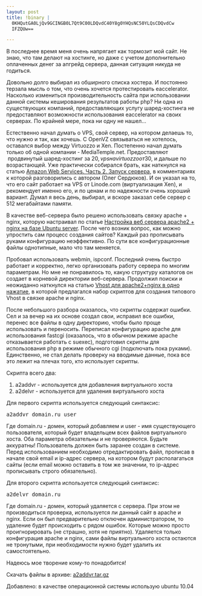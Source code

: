 ```yaml
--- 
layout: post
title: !binary |
  0KHQutGA0LjQv9GCINGB0L7Qt9C00LDQvdC40Y8g0YHQsNC50YLQsCDQvdCw
  IFZQUw==

---
```

В последнее время меня очень напрягает как тормозит мой сайт. Не знаю, что там делают на хостинге, но даже с учетом дополнительно оплаченных денег за апгрейд сервера, данная ситуация никуда не годиться.

Довольно долго выбирал из обширного списка хостера. И постоянно терзала мысль о том, что очень хочется протестировать eaccelerator. Насколько измениться производительность сайта при использовании данной системы кеширования результатов работы php? Ни одна из существующих компаний, предоставляющих услугу шаред-хостинга не предоставляют возможности использования eaccelerator на своих серверах. По крайней мере, пока ни одну не нашел...

Естественно начал думать о VPS, свой сервер, на котором делаешь то, что нужно и так, как хочешь. С OpenVZ связываться не хотелось, оставался выбор между Virtuozzo и Xen. Постепенно начал думать только об одной компании - MediaTemple.net. Предоставляют  продвинутый шаред-хостинг за 20$, vps на virtuozzo от 30$, и дальше по возрастающей. Уже практически собирался брать, как наткнулся на статью <a title="Permanent Link To Amazon Web Services. Часть 2. Запуск сервера" rel="bookmark" href="http://theapplegeek.ru/archives/1825">Amazon Web Services. Часть 2. Запуск сервера</a>, в комментариях к которой разговорились с автором (Олег Сердюков). И он указал на то, что его сайт работает на VPS от Linode.com (виртуализация Xen), и рекомендует именно его, и по ценам и по надежности очень хороший вариант. Думал я весь день, выбирал, и вскоре заказал себе сервер с 512 мегабайтами памяти.

<!--more-->

В качестве веб-сервера было решено использовать связку apache + nginx, которую настраивал по статье <a href="http://blog.ap.kiev.ua/nastrojka-programm/nastrojka-veb-servera-apache2-nginx-na-baze-ubuntu-server/" target="_blank">Настройка веб сервера apache2 + nginx на базе Ubuntu server</a>. После чего возник вопрос, как можно упростить сам процесс создания сайтов? Каждый раз прописывать руками конфигурацию неэффективно. По сути все конфигурационные файлы однотипные, мало что там меняется.

Пробовал использовать webmin, ispconf. Последний очень быстро работает и корректно, легко организовать работу сервера по многим параметрам. Но мне не понравилось то, какую структуру каталогов он создает в корневой директории веб-сервера. Продолжил поиски и неожиданно наткнулся на статью <a href="http://wiki.vdsplanet.ru/Vhost_%D0%B4%D0%BB%D1%8F_apache2%2Bnginx_%D0%B2_%D0%BE%D0%B4%D0%BD%D0%BE_%D0%BD%D0%B0%D0%B6%D0%B0%D1%82%D0%B8%D0%B5" target="_blank">Vhost для apache2+nginx в одно нажатие</a>, в которой предлагался набор скриптов для создания типового Vhost в связке apache и nginx.

После небольшого разбора оказалось, что скрипты содержат ошибки. Сел и за вечер на их основе создал свои, исправил все ошибки, перенес все файлы в одну директорию, чтобы было проще использовать и переносить. Переписал конфигурацию apache для использования fastcgi (оказалось, что в обычном режиме apache отказывается работать с suexec), подготовил скрипты для использования php в режиме обычного cgi (подключать пока руками). Единственно, не стал делать проверку на вводимые данные, пока все это лежит на плечах того, кто использует скрипты.

Скрипта всего два:
<ol>
	<li>a2addvr - используется для добавления виртуального хоста</li>
	<li>a2delvr - используется для удаления виртуального хоста</li>
</ol>
Для первого скрипта используется следующий синтаксис:
<pre>a2addvr domain.ru user</pre>
Где domain.ru - домен, который добавляем и user - имя существующего пользователя, который будет владельцем всех файлов виртуального хоста. Оба параметра обязательны и не проверяются. Будьте аккуратны! Пользователь должен быть заранее создан в системе. Перед использованием необходимо отредактировать файл, прописав в начале свой email и ip-адрес сервера, на котором будут располагаться сайты (если email можно оставить в том же значении, то ip-адрес прописывать строго обязательно).

Для второго скрипта используется следующий синтаксис:
<pre>a2delvr domain.ru</pre>
Где domain.ru - домен, который удаляется с сервера. При этом не производиться проверка, используется ли данный сайт в apache и nginx. Если он был предварительно отключен администратором, то удаление будет происходить с рядом ошибок. Которые можно просто проигнорировать (не страшно, хотя не приятно). Удаляется только конфигурация apache и nginx, сами файлы виртуального хоста остаются не тронутыми, при необходимости нужно будет удалить их самостоятельно.

Надеюсь мое творение кому-то понадобится!

Скачать файлы в архиве: <a href="http://static.juev.ru/2010/08/a2addvr.tar.gz">a2addvr.tar.gz</a>

Добавлено: в качестве операционной системы использую ubuntu 10.04
